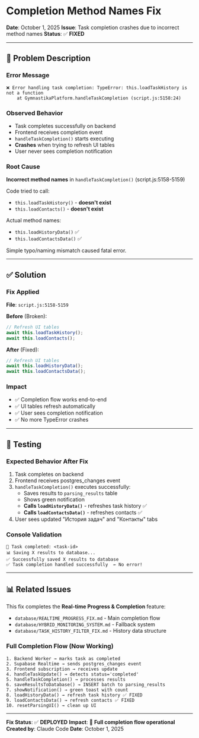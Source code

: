# Completion Method Names Fix

**Date**: October 1, 2025
**Issue**: Task completion crashes due to incorrect method names
**Status**: ✅ **FIXED**

---

## 🐛 Problem Description

### Error Message
```
❌ Error handling task completion: TypeError: this.loadTaskHistory is not a function
    at GymnastikaPlatform.handleTaskCompletion (script.js:5158:24)
```

### Observed Behavior
- Task completes successfully on backend
- Frontend receives completion event
- `handleTaskCompletion()` starts executing
- **Crashes** when trying to refresh UI tables
- User never sees completion notification

### Root Cause
**Incorrect method names** in `handleTaskCompletion()` (script.js:5158-5159)

Code tried to call:
- `this.loadTaskHistory()` - **doesn't exist**
- `this.loadContacts()` - **doesn't exist**

Actual method names:
- `this.loadHistoryData()` ✅
- `this.loadContactsData()` ✅

Simple typo/naming mismatch caused fatal error.

---

## ✅ Solution

### Fix Applied
**File**: `script.js:5158-5159`

**Before** (Broken):
```javascript
// Refresh UI tables
await this.loadTaskHistory();
await this.loadContacts();
```

**After** (Fixed):
```javascript
// Refresh UI tables
await this.loadHistoryData();
await this.loadContactsData();
```

### Impact
- ✅ Completion flow works end-to-end
- ✅ UI tables refresh automatically
- ✅ User sees completion notification
- ✅ No more TypeError crashes

---

## 🧪 Testing

### Expected Behavior After Fix
1. Task completes on backend
2. Frontend receives postgres_changes event
3. `handleTaskCompletion()` executes successfully:
   - Saves results to `parsing_results` table
   - Shows green notification
   - **Calls `loadHistoryData()`** - refreshes task history ✅
   - **Calls `loadContactsData()`** - refreshes contacts ✅
4. User sees updated "История задач" and "Контакты" tabs

### Console Validation
```
🎉 Task completed: <task-id>
📊 Saving X results to database...
✅ Successfully saved X results to database
✅ Task completion handled successfully  ← No error!
```

---

## 📊 Related Issues

This fix completes the **Real-time Progress & Completion** feature:
- `database/REALTIME_PROGRESS_FIX.md` - Main completion flow
- `database/HYBRID_MONITORING_SYSTEM.md` - Fallback system
- `database/TASK_HISTORY_FILTER_FIX.md` - History data structure

### Full Completion Flow (Now Working)
```
1. Backend Worker → marks task as completed
2. Supabase Realtime → sends postgres_changes event
3. Frontend subscription → receives update
4. handleTaskUpdate() → detects status='completed'
5. handleTaskCompletion() → processes results
6. saveResultsToDatabase() → INSERT batch to parsing_results
7. showNotification() → green toast with count
8. loadHistoryData() → refresh task history ✅ FIXED
9. loadContactsData() → refresh contacts ✅ FIXED
10. resetParsingUI() → clean up UI
```

---

**Fix Status**: ✅ **DEPLOYED**
**Impact**: 🚀 **Full completion flow operational**
**Created by**: Claude Code
**Date**: October 1, 2025
